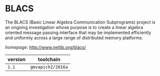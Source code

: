 # BLACS

The BLACS (Basic Linear Algebra Communication Subprograms) project is  an ongoing investigation whose purpose is to create a linear algebra oriented message passing interface  that may be implemented efficiently and uniformly across a large range of distributed memory platforms.

*homepage*: <http://www.netlib.org/blacs/>

version | toolchain
--------|----------
``1.1`` | ``gmvapich2/2016a``
